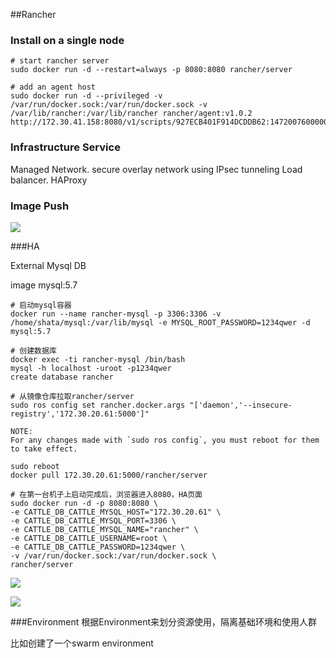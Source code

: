 ##Rancher

### Install on a single node
	
	# start rancher server
	sudo docker run -d --restart=always -p 8080:8080 rancher/server
	
	# add an agent host
	sudo docker run -d --privileged -v /var/run/docker.sock:/var/run/docker.sock -v /var/lib/rancher:/var/lib/rancher rancher/agent:v1.0.2 http://172.30.41.158:8080/v1/scripts/927ECB401F914DCDDB62:1472007600000:0PRsTxqrgH2q9KmWd9nNLYQsM

### Infrastructure Service

Managed Network. secure overlay network using IPsec tunneling
Load balancer. HAProxy


### Image Push
![](http://i.imgur.com/tI9J1vy.png)




###HA

External Mysql DB

image mysql:5.7

	# 启动mysql容器
	docker run --name rancher-mysql -p 3306:3306 -v /home/shata/mysql:/var/lib/mysql -e MYSQL_ROOT_PASSWORD=1234qwer -d mysql:5.7 

	# 创建数据库
	docker exec -ti rancher-mysql /bin/bash
	mysql -h localhost -uroot -p1234qwer
	create database rancher

	# 从镜像仓库拉取rancher/server
	sudo ros config set rancher.docker.args "['daemon','--insecure-registry','172.30.20.61:5000']"

	NOTE:
	For any changes made with `sudo ros config`, you must reboot for them to take effect.

	sudo reboot 
	docker pull 172.30.20.61:5000/rancher/server

	# 在第一台机子上启动完成后，浏览器进入8080，HA页面
	sudo docker run -d -p 8080:8080 \
	-e CATTLE_DB_CATTLE_MYSQL_HOST="172.30.20.61" \
	-e CATTLE_DB_CATTLE_MYSQL_PORT=3306 \
	-e CATTLE_DB_CATTLE_MYSQL_NAME="rancher" \
	-e CATTLE_DB_CATTLE_USERNAME=root \
	-e CATTLE_DB_CATTLE_PASSWORD=1234qwer \
	-v /var/run/docker.sock:/var/run/docker.sock \
	rancher/server




![](http://i.imgur.com/cxvGlkg.png)





![](http://cdn.rancher.com/wp-content/uploads/2016/05/06231843/2016.05.09-HA-v1.0.1-1024x576.jpg)


###Environment
根据Environment来划分资源使用，隔离基础环境和使用人群

比如创建了一个swarm environment